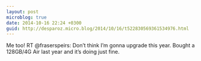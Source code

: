 ```yaml
---
layout: post
microblog: true
date: 2014-10-16 22:24 +0300
guid: http://desparoz.micro.blog/2014/10/16/t522830569361534976.html
---
```

Me too! RT @fraserspeirs: Don’t think I’m gonna upgrade this year. Bought a 128GB/4G Air last year and it’s doing just fine.
